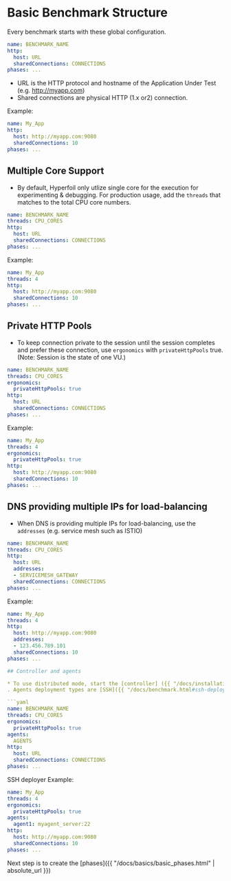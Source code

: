 # Basic Benchmark Structure


Every benchmark starts with these global configuration.

```yaml
name: BENCHMARK_NAME
http:
  host: URL
  sharedConnections: CONNECTIONS
phases: ...
```

* URL is the HTTP protocol and hostname of the Application Under Test (e.g. http://myapp.com)
* Shared connections are physical HTTP (1.x or2) connection.

Example: 

```yaml
name: My_App
http:
  host: http://myapp.com:9080
  sharedConnections: 10
phases: ...
```

## Multiple Core Support

* By default, Hyperfoil only utlize single core for the execution for experimenting & debugging.  For production usage, add the `threads` that matches to the total CPU core numbers.

```yaml
name: BENCHMARK_NAME
threads: CPU_CORES
http:
  host: URL
  sharedConnections: CONNECTIONS
phases: ...
```

Example: 

```yaml
name: My_App
threads: 4
http:
  host: http://myapp.com:9080
  sharedConnections: 10
phases: ...
```

## Private HTTP Pools

* To keep connection private to the session until the session completes and prefer these connection, use `ergonomics` with `privateHttpPools` true. (Note: Session is the state of one VU.)

```yaml
name: BENCHMARK_NAME
threads: CPU_CORES
ergonomics:
  privateHttpPools: true
http:
  host: URL
  sharedConnections: CONNECTIONS
phases: ...
```

Example: 

```yaml
name: My_App
threads: 4
ergonomics:
  privateHttpPools: true
http:
  host: http://myapp.com:9080
  sharedConnections: 10
phases: ...
```

## DNS providing multiple IPs for load-balancing

* When DNS is providing multiple IPs for load-balancing, use the `addresses` (e.g. service mesh such as ISTIO) 

```yaml
name: BENCHMARK_NAME
threads: CPU_CORES
http:
  host: URL
  addresses:
  - SERVICEMESH_GATEWAY
  sharedConnections: CONNECTIONS
phases: ...
```

Example: 

```yaml
name: My_App
threads: 4
http:
  host: http://myapp.com:9080
  addresses:
  - 123.456.789.101
  sharedConnections: 10
phases: ...

## Controller and agents

* To use distributed mode, start the [controller] ({{ "/docs/installation.html" | absolute_url }}), then add the `agents` in benchmark.
. Agents deployment types are [SSH]({{ "/docs/benchmark.html#ssh-deployer" | absolute_url }}) and [K8s]({{ "/docs/benchmark.html#kubernetesopenshift-deployer" | absolute_url }}) deployers.  Please see the detailed syntax in the link.

```yaml
name: BENCHMARK_NAME
threads: CPU_CORES
ergonomics:
  privateHttpPools: true
agents:
  AGENTS
http:
  host: URL
  sharedConnections: CONNECTIONS
phases: ...
```

SSH deployer Example: 

```yaml
name: My_App
threads: 4
ergonomics:
  privateHttpPools: true
agents:
  agent1: myagent_server:22
http:
  host: http://myapp.com:9080
  sharedConnections: 10
phases: ...
```

Next step is to create the [phases]({{ "/docs/basics/basic_phases.html" | absolute_url }})
